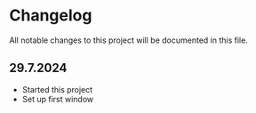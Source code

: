 # Changelog

All notable changes to this project will be documented in this file.

## 29.7.2024

* Started this project
* Set up first window